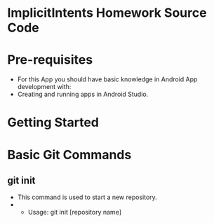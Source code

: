 # ImplicitIntents Homework Source Code

# Pre-requisites
- For this App you should have basic knowledge in Android App development with:
- Creating and running apps in Android Studio.

# Getting Started

# Basic Git Commands
## git init
- This command is used to start a new repository.
- - Usage: git init [repository name]

